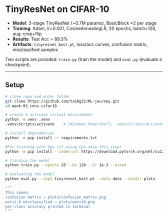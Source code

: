 # TinyResNet on CIFAR-10

- **Model**: 3-stage TinyResNet (~0.7M params), BasicBlock ×2 per stage  
- **Training**: Adam, lr=0.001, CosineAnnealingLR, 20 epochs, batch=128, aug: crop+flip  
- **Results**: Test Acc = 89.3%  
- **Artifacts**: `tinyresnet_best.pt`, loss/acc curves, confusion matrix, misclassified samples  

Two scripts are provided: `train.py` (train the model) and `eval.py` (evaluate a checkpoint).

---

## Setup

```bash
# clone repo and enter folder
git clone https://github.com/ta10g22/ML-journey.git
cd week-03_cnns-cifar10

# create & activate virtual environment
python -m venv .venv
.venv\Scripts\activate    # (Windows PowerShell: .venv\Scripts\Activate.ps1, Mac/Linux: source .venv/bin/activate)

# install dependencies
python -m pip install -r requirements.txt

#For training with Gpu (if using Cpu skip this step)
python -m pip install --index-url https://download.pytorch.org/whl/cu121 torch torchvision

# training the model
python train.py --epochs 20 --bs 128 --lr 1e-3 --mixed

# evaluating the model 
python eval.py --ckpt tinyresnet_best.pt --data data --outdir plots

"""
This saves:
confusion matrix → plots/confusion_matrix.png
worst-6 misclassified → plots/worst6.png
per-class accuracy printed in terminal
"""
